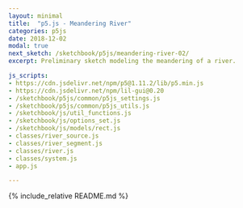 ```yaml
---
layout: minimal
title:  "p5.js - Meandering River"
categories: p5js
date: 2018-12-02
modal: true
next_sketch: /sketchbook/p5js/meandering-river-02/
excerpt: Preliminary sketch modeling the meandering of a river.

js_scripts:
- https://cdn.jsdelivr.net/npm/p5@1.11.2/lib/p5.min.js
- https://cdn.jsdelivr.net/npm/lil-gui@0.20
- /sketchbook/p5js/common/p5js_settings.js
- /sketchbook/p5js/common/p5js_utils.js
- /sketchbook/js/util_functions.js
- /sketchbook/js/options_set.js
- /sketchbook/js/models/rect.js
- classes/river_source.js
- classes/river_segment.js
- classes/river.js
- classes/system.js
- app.js

---
```


{% include_relative README.md %}

